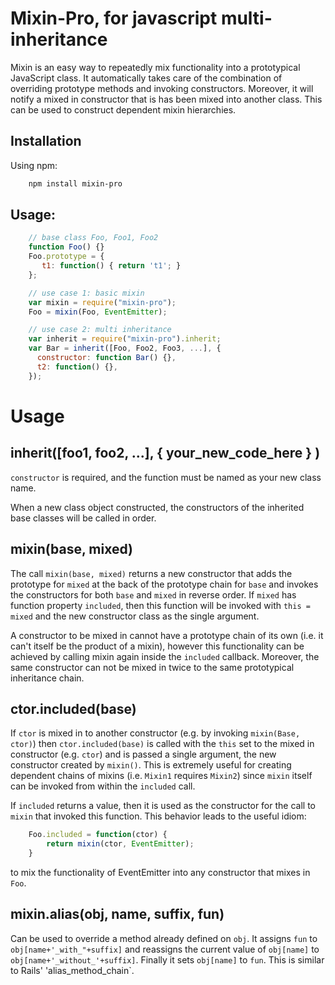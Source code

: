 # Mixin-Pro, for javascript multi-inheritance

Mixin is an easy way to repeatedly mix functionality into a prototypical
JavaScript class. It automatically takes care of the combination of overriding
prototype methods and invoking constructors. Moreover, it will notify a mixed
in constructor that is has been mixed into another class. This can be used to
construct dependent mixin hierarchies.

## Installation

Using npm:
```bash
    npm install mixin-pro
```

## Usage:
```javascript
    // base class Foo, Foo1, Foo2
    function Foo() {}
    Foo.prototype = {
       t1: function() { return 't1'; }
    };

    // use case 1: basic mixin
    var mixin = require("mixin-pro");
    Foo = mixin(Foo, EventEmitter);

    // use case 2: multi inheritance
    var inherit = require("mixin-pro").inherit;
    var Bar = inherit([Foo, Foo2, Foo3, ...], {
      constructor: function Bar() {},
      t2: function() {},
    });
```

# Usage

## inherit([foo1, foo2, ...], { your_new_code_here } )

`constructor` is required, and the function must be named as your new class name.

When a new class object constructed, the constructors of the inherited base classes 
will be called in order.

## mixin(base, mixed)

The call `mixin(base, mixed)` returns a new constructor that adds the
prototype for `mixed` at the back of the prototype chain for `base` and
invokes the constructors for both `base` and `mixed` in reverse order. If
`mixed` has function property `included`, then this function will be invoked
with `this = mixed` and the new constructor class as the single argument.

A constructor to be mixed in cannot have a prototype chain of its own
(i.e. it can't itself be the product of a mixin), however this functionality
can be achieved by calling mixin again inside the `included` callback.
Moreover, the same constructor can not be mixed in twice to the same
prototypical inheritance chain.

## ctor.included(base)

If `ctor` is mixed in to another constructor (e.g. by invoking `mixin(Base, ctor)`) then `ctor.included(base)` is called with the `this` set to the mixed in constructor (e.g. `ctor`) and is passed a single argument, the new constructor created by `mixin()`.  This is extremely useful for creating dependent chains of mixins (i.e. `Mixin1` requires `Mixin2`) since `mixin` itself can be invoked from within the `included` call.

If `included` returns a value, then it is used as the constructor for the call to `mixin` that invoked this function.  This behavior leads to the useful idiom:
```javascript
    Foo.included = function(ctor) {
        return mixin(ctor, EventEmitter);
    }
```
to mix the functionality of EventEmitter into any constructor that mixes in `Foo`.

## mixin.alias(obj, name, suffix, fun)

Can be used to override a method already defined on `obj`. It assigns `fun` to
`obj[name+'_with_"+suffix]` and reassigns the current value of `obj[name]` to
`obj[name+'_without_'+suffix]`. Finally it sets `obj[name]` to `fun`.  This is
similar to Rails' 'alias_method_chain`.
